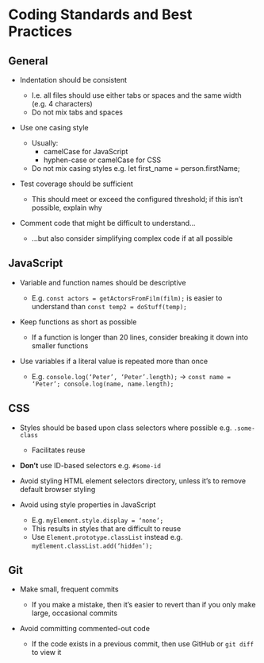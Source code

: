 # Coding Standards and Best Practices

## General

* Indentation should be consistent
  * I.e. all files should use either tabs or spaces and the same width (e.g. 4 characters)
  * Do not mix tabs and spaces

* Use one casing style
  * Usually:
    * camelCase for JavaScript
    * hyphen-case or camelCase for CSS
  * Do not mix casing styles e.g. let first_name = person.firstName;

* Test coverage should be sufficient
  * This should meet or exceed the configured threshold; if this isn’t possible, explain why
* Comment code that might be difficult to understand...
  * ...but also consider simplifying complex code if at all possible


## JavaScript

* Variable and function names should be descriptive
  * E.g. `const actors = getActorsFromFilm(film);` is easier to understand than `const temp2 = doStuff(temp);`

* Keep functions as short as possible
  * If a function is longer than 20 lines, consider breaking it down into smaller functions

* Use variables if a literal value is repeated more than once
  * E.g. `console.log(‘Peter’, ‘Peter’.length);` -> `const name = ‘Peter’; console.log(name, name.length);`


## CSS

* Styles should be based upon class selectors where possible e.g. `.some-class`
  * Facilitates reuse

* **Don’t** use ID-based selectors e.g. `#some-id`
* Avoid styling HTML element selectors directory, unless it’s to remove default browser styling

* Avoid using style properties in JavaScript
  * E.g. `myElement.style.display = ‘none’;`
  * This results in styles that are difficult to reuse
  * Use `Element.prototype.classList` instead e.g. `myElement.classList.add(‘hidden’);`


## Git

* Make small, frequent commits
  * If you make a mistake, then it’s easier to revert than if you only make large, occasional commits

* Avoid committing commented-out code
  * If the code exists in a previous commit, then use GitHub or `git diff` to view it
